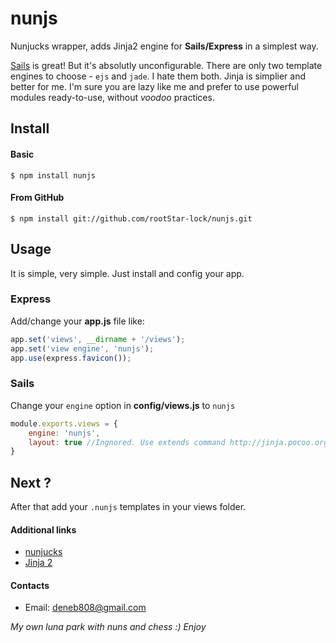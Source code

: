 # nunjs

Nunjucks wrapper, adds Jinja2 engine for __Sails/Express__ in a simplest way.

[Sails](http://sailsjs.org/) is great! But it's absolutly unconfigurable. There are only two template engines to choose - `ejs` and `jade`. I hate them both. Jinja is simplier and better for me. I'm sure you are lazy like me and prefer to use powerful modules ready-to-use, without _voodoo_ practices.

## Install

#### Basic
	$ npm install nunjs 
	
#### From GitHub
	$ npm install git://github.com/rootStar-lock/nunjs.git

## Usage
It is simple, very simple. Just install and config your app.

### Express

Add/change your __app.js__ file like:

```js
app.set('views', __dirname + '/views');
app.set('view engine', 'nunjs');
app.use(express.favicon());
```

### Sails

Change your `engine` option in __config/views.js__ to `nunjs`

```js
module.exports.views = {
	engine: 'nunjs',
	layout: true //Ingnored. Use extends command http://jinja.pocoo.org/docs/templates/#template-inheritance
}
```

## Next ?

After that add your `.nunjs` templates in your views folder.

#### Additional links
-	[nunjucks](http://nunjucks.jlongster.com/)
- [Jinja 2](http://jinja.pocoo.org/)

#### Contacts

- Email: deneb808@gmail.com


_My own luna park with nuns and chess :) Enjoy_

